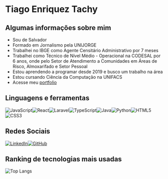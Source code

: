 # Tiago Enriquez Tachy

## Algumas informações sobre mim
<ul>
    <li>Sou de Salvador</li>
    <li>Formado em Jornalismo pela UNIJORGE</li>
    <li>Trabalhei no IBGE como Agente Censitário Administrativo por 7 meses</li>
    <li>Trabalhei como Técnico de Nível Médio - Operacional na CODESAL por 6 anos, onde pelo Setor de Atendimento a Comunidades em Áreas de Risco, Almoxarifado e Setor Pessoal</li>
    <li>Estou aprendendo a programar desde 2019 e busco um trabalho na área</li>
    <li>Estou cursando Ciência da Computação na UNIFACS</li>
    <li>Acesse meu <a href="https://portfolio-tiago-enriquez.koyeb.app/">portfolio</a></li>
</ul>

## Linguagens e ferramentas

![JavaScript](https://img.shields.io/badge/JavaScript-F7DF1E?style=for-the-badge&logo=javascript&logoColor=black)![React](https://img.shields.io/badge/React-20232A?style=for-the-badge&logo=react&logoColor=61DAFB)![Laravel](https://img.shields.io/badge/laravel-%23FF2D20.svg?style=for-the-badge&logo=laravel&logoColor=white)![TypeScript](https://img.shields.io/badge/TypeScript-007ACC?style=for-the-badge&logo=typescript&logoColor=white)![Java](https://img.shields.io/badge/java-%23ED8B00.svg?style=for-the-badge&logo=openjdk&logoColor=white)![Python](https://img.shields.io/badge/python-3670A0?style=for-the-badge&logo=python&logoColor=ffdd54)![HTML5](https://img.shields.io/badge/HTML5-E34F26?style=for-the-badge&logo=html5&logoColor=white)![CSS3](https://img.shields.io/badge/CSS3-1572B6?style=for-the-badge&logo=css3&logoColor=white)

## Redes Sociais

[![LinkedIn](https://img.shields.io/badge/LinkedIn-0077B5?style=for-the-badge&logo=linkedin&logoColor=white)](https://www.linkedin.com/in/tiago-enriquez-tachy/)[![GitHub](https://img.shields.io/badge/GitHub-100000?style=for-the-badge&logo=github&logoColor=white)](https://github.com/tiagoenriquez)

## Ranking de tecnologias mais usadas

![Top Langs](https://github-readme-stats-git-masterrstaa-rickstaa.vercel.app/api/top-langs/?username=tiagoenriquez&bg_color=000&border_color=30A3DC&title_color=E94D5F&text_color=FFF)